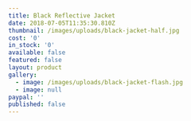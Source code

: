 ```yaml
---
title: Black Reflective Jacket
date: 2018-07-05T11:35:30.810Z
thumbnail: /images/uploads/black-jacket-half.jpg
cost: '0'
in_stock: '0'
available: false
featured: false
layout: product
gallery:
  - image: /images/uploads/black-jacket-flash.jpg
  - image: null
paypal: ''
published: false
---
```


